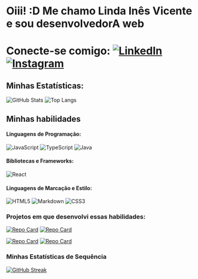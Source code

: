 # Oiii! :D Me chamo Linda Inês Vicente e sou desenvolvedorA web

# Conecte-se comigo: [![LinkedIn](https://img.shields.io/badge/LinkedIn-000?style=for-the-badge&logo=linkedin&logoColor=0E76A8)](https://www.linkedin.com/in/lindainesvicente/) [![Instagram](https://img.shields.io/badge/Instagram-000?style=for-the-badge&logo=instagram)](https://www.instagram.com/lindaines7/)

## Minhas Estatísticas: 
![GitHub Stats](https://github-readme-stats.vercel.app/api?username=lindainesv&theme=transparent&bg_color=000&border_color=000&show_icons=true&icon_color=30A3DC&title_color=FE8330&text_color=FFF) ![Top Langs](https://github-readme-stats-git-masterrstaa-rickstaa.vercel.app/api/top-langs/?username=lindainesv&layout=compact&bg_color=000&border_color=000&title_color=FE8330&text_color=FFF)

## Minhas habilidades
#### Linguagens de Programação:
![JavaScript](https://img.shields.io/badge/JavaScript-000?style=for-the-badge&logo=javascript)
![TypeScript](https://img.shields.io/badge/TypeScript-000?style=for-the-badge&logo=typescript)
![Java](https://img.shields.io/badge/Java-000?style=for-the-badge&logo=java)

#### Bibliotecas e Frameworks:
![React](https://img.shields.io/badge/React-000?style=for-the-badge&logo=react)

#### Linguagens de Marcação e Estilo:
![HTML5](https://img.shields.io/badge/HTML5-000?style=for-the-badge&logo=html5) ![Markdown](https://img.shields.io/badge/Markdown-000?style=for-the-badge&logo=markdown) ![CSS3](https://img.shields.io/badge/CSS3-000?style=for-the-badge&logo=css3&logoColor=264CE4)


### Projetos em que desenvolvi essas habilidades:
[![Repo Card](https://github-readme-stats.vercel.app/api/pin/?username=lindainesv&repo=Casa-de-Cambio-Trybe&bg_color=000&border_color=000&show_icons=true&icon_color=30A3DC&title_color=FE8330&text_color=FFF)](https://github.com/lindainesv/Casa-de-Cambio-Trybe) [![Repo Card](https://github-readme-stats.vercel.app/api/pin/?username=lindainesv&repo=jogodaforca&bg_color=000&border_color=000&show_icons=true&icon_color=30A3DC&title_color=FE8330&text_color=FFF)](https://github.com/lindainesv/jogodaforca)

[![Repo Card](https://github-readme-stats.vercel.app/api/pin/?username=lindainesv&repo=decodificadordetexto&bg_color=000&border_color=000&show_icons=true&icon_color=30A3DC&title_color=FE8330&text_color=FFF)](https://github.com/lindainesv/decodificadordetexto) [![Repo Card](https://github-readme-stats.vercel.app/api/pin/?username=lindainesv&repo=docker-todo-list&bg_color=000&border_color=000&show_icons=true&icon_color=30A3DC&title_color=FE8330&text_color=FFF)](https://github.com/lindainesv/docker-todo-list)

### Minhas Estatísticas de Sequência
[![GitHub Streak](https://streak-stats.demolab.com/?user=lindainesv&theme=sunset-gradient&background=&border=000&dates=000)](https://git.io/streak-stats)
